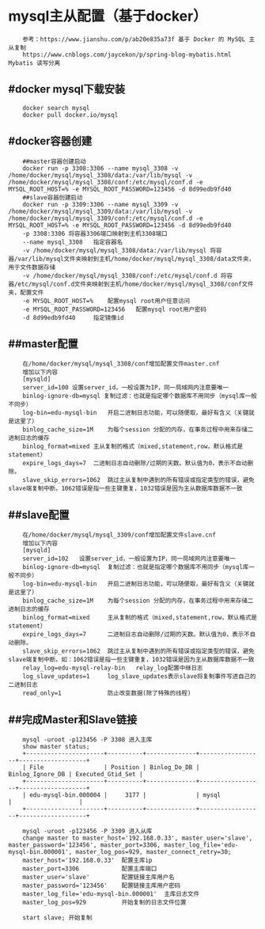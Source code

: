 mysql主从配置（基于docker）
=================
        参考：https://www.jianshu.com/p/ab20e835a73f 基于 Docker 的 MySQL 主从复制
        https://www.cnblogs.com/jaycekon/p/spring-blog-mybatis.html  Mybatis 读写分离
#docker mysql下载安装
--------------------
        docker search mysql
        docker pull docker.io/mysql
#docker容器创建
--------------------
        ##master容器创建启动
        docker run -p 3308:3306 --name mysql_3308 -v /home/docker/mysql/mysql_3308/data:/var/lib/mysql -v       /home/docker/mysql/mysql_3308/conf:/etc/mysql/conf.d -e MYSQL_ROOT_HOST=% -e MYSQL_ROOT_PASSWORD=123456 -d 8d99edb9fd40
        ##slave容器创建启动
        docker run -p 3309:3306 --name mysql_3309 -v /home/docker/mysql/mysql_3309/data:/var/lib/mysql -v /home/docker/mysql/mysql_3309/conf:/etc/mysql/conf.d -e MYSQL_ROOT_HOST=% -e MYSQL_ROOT_PASSWORD=123456 -d 8d99edb9fd40
        -p 3308:3306 将容器3306端口映射到主机3308端口
        --name mysql_3308   指定容器名
        -v /home/docker/mysql/mysql_3308/data:/var/lib/mysql 将容器/var/lib/mysql文件夹映射到主机/home/docker/mysql/mysql_3308/data文件夹，用于文件数据存储
        -v /home/docker/mysql/mysql_3308/conf:/etc/mysql/conf.d 将容器/etc/mysql/conf.d文件夹映射到主机/home/docker/mysql/mysql_3308/conf文件夹，配置文件
        -e MYSQL_ROOT_HOST=%    配置mysql root用户任意访问
        -e MYSQL_ROOT_PASSWORD=123456   配置mysql root用户密码
        -d 8d99edb9fd40     指定镜像id
##master配置
--------------------
        在/home/docker/mysql/mysql_3308/conf增加配置文件master.cnf
        增加以下内容
        [mysqld]
        server_id=100 设置server_id，一般设置为IP，同一局域网内注意要唯一
        binlog-ignore-db=mysql 复制过滤：也就是指定哪个数据库不用同步（mysql库一般不同步）
        log-bin=edu-mysql-bin   开启二进制日志功能，可以随便取，最好有含义（关键就是这里了）
        binlog_cache_size=1M    为每个session 分配的内存，在事务过程中用来存储二进制日志的缓存
        binlog_format=mixed 主从复制的格式（mixed,statement,row，默认格式是statement）
        expire_logs_days=7  二进制日志自动删除/过期的天数。默认值为0，表示不自动删除。
        slave_skip_errors=1062  跳过主从复制中遇到的所有错误或指定类型的错误，避免slave端复制中断。1062错误是指一些主键重复，1032错误是因为主从数据库数据不一致
##slave配置
--------------------
        在/home/docker/mysql/mysql_3309/conf增加配置文件slave.cnf
        增加以下内容
        [mysqld]
        server_id=102   设置server_id，一般设置为IP，同一局域网内注意要唯一
        binlog-ignore-db=mysql  复制过滤：也就是指定哪个数据库不用同步（mysql库一般不同步）
        log-bin=edu-mysql-bin   开启二进制日志功能，可以随便取，最好有含义（关键就是这里了）
        binlog_cache_size=1M    为每个session 分配的内存，在事务过程中用来存储二进制日志的缓存
        binlog_format=mixed     主从复制的格式（mixed,statement,row，默认格式是statement）
        expire_logs_days=7      二进制日志自动删除/过期的天数。默认值为0，表示不自动删除。
        slave_skip_errors=1062  跳过主从复制中遇到的所有错误或指定类型的错误，避免slave端复制中断。如：1062错误是指一些主键重复，1032错误是因为主从数据库数据不一致
        relay_log=edu-mysql-relay-bin   relay_log配置中继日志
        log_slave_updates=1     log_slave_updates表示slave将复制事件写进自己的二进制日志
        read_only=1             防止改变数据(除了特殊的线程)
##完成Master和Slave链接
--------------------
        mysql -uroot -p123456 -P 3308 进入主库
        show master status;
        +----------------------+----------+--------------+------------------+-------------------+
        | File                 | Position | Binlog_Do_DB | Binlog_Ignore_DB | Executed_Gtid_Set |
        +----------------------+----------+--------------+------------------+-------------------+
        | edu-mysql-bin.000004 |     3177 |              | mysql            |                   |
        +----------------------+----------+--------------+------------------+-------------------+

        mysql -uroot -p123456 -P 3309 进入从库
        change master to master_host='192.168.0.33', master_user='slave', master_password='123456', master_port=3306, master_log_file='edu-mysql-bin.000001', master_log_pos=929, master_connect_retry=30;
        master_host='192.168.0.33'  配置主库ip
        master_port=3306            配置主库端口
        master_user='slave'         配置链接主库用户名
        master_password='123456'    配置链接主库用户密码
        master_log_file='edu-mysql-bin.000001'  主库日志文件
        master_log_pos=929          开始复制的日志文件位置

        start slave; 开始复制




























